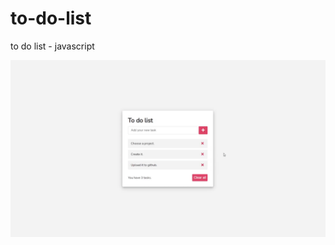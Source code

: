# to-do-list

to do list - javascript

![to-do-list](https://github.com/szederfa/to-do-list/blob/main/img/sample.gif)
